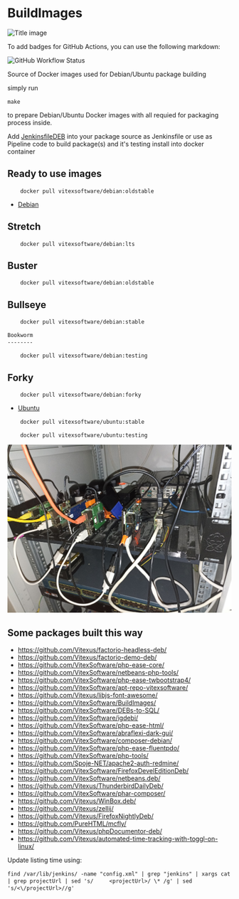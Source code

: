 # BuildImages

![Title image](build-images.svg?raw=truue)

To add badges for GitHub Actions, you can use the following markdown:

![GitHub Workflow Status](https://img.shields.io/github/actions/workflow/status/VitexSoftware/BuildImages/docker-image.yml?branch=main)


Source of Docker images used for Debian/Ubuntu package building

simply run

```shell
make
```

to prepare Debian/Ubuntu Docker images with all requied for packaging process inside.

Add [JenkinsfileDEB](JenkinsfileDEB) into your package source as Jenkinsfile or use as Pipeline code to build package(s) and it's
testing install into docker container

Ready to use images
-------------------

```shell
    docker pull vitexsoftware/debian:oldstable
```

* [Debian](https://hub.docker.com/r/vitexsoftware/debian/tags?page=1&ordering=last_updated)

Stretch
-------

```shell
    docker pull vitexsoftware/debian:lts
```

Buster
------
```shell
    docker pull vitexsoftware/debian:oldstable
```

Bullseye
--------


```shell
    docker pull vitexsoftware/debian:stable
```

	Bookworm
	--------


```shell
    docker pull vitexsoftware/debian:testing
```

Forky
-----

```shell
    docker pull vitexsoftware/debian:forky
```

* [Ubuntu](https://hub.docker.com/r/vitexsoftware/ubuntu/tags?page=1&ordering=last_updated)

```shell
    docker pull vitexsoftware/ubuntu:stable
```

```shell
    docker pull vitexsoftware/ubuntu:testing
```

![My Build farm](maliny-mini.jpg?raw=true)

Some packages built this way
----------------------------

* https://github.com/Vitexus/factorio-headless-deb/
* https://github.com/Vitexus/factorio-demo-deb/
* https://github.com/VitexSoftware/php-ease-core/
* https://github.com/VitexSoftware/netbeans-php-tools/
* https://github.com/VitexSoftware/php-ease-twbootstrap4/
* https://github.com/VitexSoftware/apt-repo-vitexsoftware/
* https://github.com/Vitexus/libjs-font-awesome/
* https://github.com/VitexSoftware/BuildImages/
* https://github.com/VitexSoftware/DEBs-to-SQL/
* https://github.com/VitexSoftware/igdebi/
* https://github.com/VitexSoftware/php-ease-html/
* https://github.com/VitexSoftware/abraflexi-dark-gui/
* https://github.com/VitexSoftware/composer-debian/
* https://github.com/VitexSoftware/php-ease-fluentpdo/
* https://github.com/VitexSoftware/php-tools/
* https://github.com/Spoje-NET/apache2-auth-redmine/
* https://github.com/VitexSoftware/FirefoxDevelEditionDeb/
* https://github.com/VitexSoftware/netbeans.deb/
* https://github.com/Vitexus/ThunderbirdDailyDeb/
* https://github.com/VitexSoftware/phar-composer/
* https://github.com/Vitexus/WinBox.deb/
* https://github.com/Vitexus/zellij/
* https://github.com/Vitexus/FirefoxNightlyDeb/
* https://github.com/PureHTML/mcfly/
* https://github.com/Vitexus/phpDocumentor-deb/
* https://github.com/Vitexus/automated-time-tracking-with-toggl-on-linux/

Update listing time using:

```shell
find /var/lib/jenkins/ -name "config.xml" | grep "jenkins" | xargs cat | grep projectUrl | sed 's/     <projectUrl>/ \* /g' | sed 's/<\/projectUrl>//g'
```


